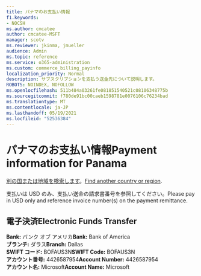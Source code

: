 ```yaml
---
title: パナマのお支払い情報
f1.keywords:
- NOCSH
ms.author: cmcatee
author: cmcatee-MSFT
manager: scotv
ms.reviewer: jkinma, jmueller
audience: Admin
ms.topic: reference
ms.service: o365-administration
ms.custom: commerce_billing_payinfo
localization_priority: Normal
description: サブスクリプションを支払う送金先について説明します。
ROBOTS: NOINDEX, NOFOLLOW
ms.openlocfilehash: 511b484a03261fe081851540521c08106348775b
ms.sourcegitcommit: f780de91bc00caeb1598781e0076106c76234bad
ms.translationtype: MT
ms.contentlocale: ja-JP
ms.lasthandoff: 05/19/2021
ms.locfileid: "52536384"
---
```

# <a name="payment-information-for-panama"></a><span data-ttu-id="729e1-103">パナマのお支払い情報</span><span class="sxs-lookup"><span data-stu-id="729e1-103">Payment information for Panama</span></span>

<span data-ttu-id="729e1-104">[別の国または地域を検索します](../billing-and-payments/pay-for-your-subscription.md)。</span><span class="sxs-lookup"><span data-stu-id="729e1-104">[Find another country or region](../billing-and-payments/pay-for-your-subscription.md).</span></span>

<span data-ttu-id="729e1-105">支払いは USD のみ、支払い送金の請求書番号を参照してください。</span><span class="sxs-lookup"><span data-stu-id="729e1-105">Please pay in USD only and reference invoice number(s) on the payment remittance.</span></span>

## <a name="electronic-funds-transfer"></a><span data-ttu-id="729e1-106">電子決済</span><span class="sxs-lookup"><span data-stu-id="729e1-106">Electronic Funds Transfer</span></span>

<span data-ttu-id="729e1-107">**Bank:** バンク オブ アメリカ</span><span class="sxs-lookup"><span data-stu-id="729e1-107">**Bank:** Bank of America</span></span>  
<span data-ttu-id="729e1-108">**ブランチ:** ダラス</span><span class="sxs-lookup"><span data-stu-id="729e1-108">**Branch:** Dallas</span></span>  
<span data-ttu-id="729e1-109">**SWIFT コード:** BOFAUS3N</span><span class="sxs-lookup"><span data-stu-id="729e1-109">**SWIFT Code:** BOFAUS3N</span></span>  
<span data-ttu-id="729e1-110">**アカウント番号:** 4426587954</span><span class="sxs-lookup"><span data-stu-id="729e1-110">**Account Number:** 4426587954</span></span>  
<span data-ttu-id="729e1-111">**アカウント名:** Microsoft</span><span class="sxs-lookup"><span data-stu-id="729e1-111">**Account Name:** Microsoft</span></span>
